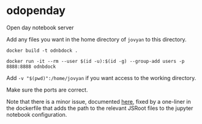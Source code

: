 # odopenday

Open day notebook server

Add any files you want in the home directory of `jovyan` to this directory.

`docker build -t odnbdock .`

`docker run -it --rm --user $(id -u):$(id -g) --group-add users -p 8888:8888 odnbdock`

Add `-v "$(pwd)":/home/jovyan` if you want access to the working directory.

Make sure the ports are correct.

Note that there is a minor issue, documented [here](https://github.com/root-project/jsroot/issues/166), fixed by a one-liner in the dockerfile that adds the path to the relevant JSRoot files to the jupyter notebook configuration.
